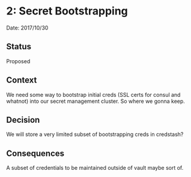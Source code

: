 2: Secret Bootstrapping
=======================

Date: 2017/10/30

Status
------

Proposed

Context
-------

We need some way to bootstrap initial creds (SSL certs for consul and whatnot)
into our secret management cluster. So where we gonna keep.

Decision
--------

We will store a very limited subset of bootstrapping creds in credstash?

Consequences
------------

A subset of credentials to be maintained outside of vault maybe sort of.
